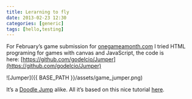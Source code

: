 ```yaml
---
title: Lerarning to fly
date: 2013-02-23 12:30
categories: [generic]
tags: [hello,testing]
---
```

For February’s game submission for [onegameamonth.com](http://onegameamonth.com/ "onegameamonth.com") I tried HTML programing for games with canvas and JavaScript, the code is here: [https://github.com/godelcio/Jumper](https://github.com/godelcio/Jumper)

![Jumper]({{ BASE_PATH }}/assets/game_jumper.png)

It’s a [Doodle Jump](http://en.wikipedia.org/wiki/Doodle_Jump "http://en.wikipedia.org/wiki/Doodle_Jump") alike. All it’s based on this nice tutorial [here](http://michalbe.blogspot.co.uk/2010/09/simple-game-with-html5-canvas-part-1.html "here").